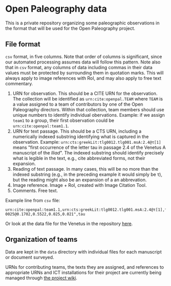 # Open Paleography data #

This is a private repository organizing some paleographic observations in the format that will be used for the Open Paleography project.



## File format ##

`csv` format, in five columns.  Note that order of columns is significant, since our automated processing assumes data will follow this pattern.  Note also that in `csv` format, any columns of data including commas in their data values must be protected by surrounding them in quotation marks.  This will always apply to image references with RoI, and may also apply to free text commentary.

1. URN for observation.  This should be a CITE URN for the observation.  The collection will be  identified as `urn:cite:openpal.TEAM` where `TEAM` is a value assigned to a team of contributors by one of the Open Paleography directors.  Within that collection, team members should use unique numbers to identify individual obervations.  Example:  if we assign `team1` to a group, their first observation could be `urn:cite:openpal:team1.1`.
2. URN for text passage. This should be a CTS URN, including a numerically indexed substring identifying what is captured in the observation.  Example: `urn:cts:greekLit:tlg0012.tlg001.msA:2.4@τ[1]`  means "first occurrence of the letter tau in passage 2.4 of the Venetus A manuscript of the *Iliad*".  The indexed substring should identify precisely what is legible in the text, e.g., cite abbreviated forms, not their expansion.
3. Reading of text passage.  In many cases, this will be no more than the indexed substring (e.g., in the preceding example it would simply be τ), but the reading might also be an expansion of a an abbrevation.
4. Image reference.  Image + RoI, created with Image Citation Tool.
5. Comments.  Free text.

Example line from `csv` file:

    urn:cite:openpal:team1.1,urn:cts:greekLit:tlg0012.tlg001.msA:2.4@τ[1],τ,"urn:cite:hmt:vaimg.VA024RN-0025@0.1702,0.5522,0.025,0.021",tau


Or look at the data file for the Venetus in the repository [here](https://github.com/neelsmith/opdata/blob/master/data/venetusA.csv).

## Organization of teams ##

Data are kept in the `data` directory with individual files for each manuscript or document surveyed.

URNs for contributing teams, the texts they are assigned, and references to appropriate URNs and ICT installations for their project are currently being managed through [the project wiki](https://github.com/neelsmith/opdata/wiki).

